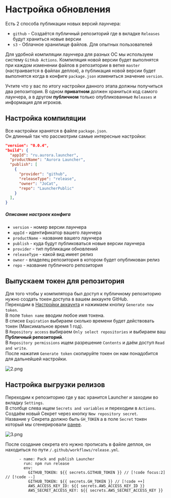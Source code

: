 # Настройка обновления

Есть 2 способа публикации новых версий лаунчера:

- `github` - Создаётся публичный репозиторий где в вкладке `Releases` будут храниться новые версии
- `s3` - Облачное хранилище файлов. Для опытных пользователей

Для удобной компиляции лаунчера для разных ОС мы используем систему `GitHub Actions`.
Компиляция новой версии будет выполнятся при каждом изменении файлов в репозитории в ветке `master` (настраивается в файлах деплоя), а публикация новой версии будет выполнятся когда в конфиге `package.json` измениться значение `version`.

Учтите что у вас по итогу настройки данного этапа должны получиться два репозитория. В одном **приватном** должен храниться код самого лаунчера, а в другом **публичном** только опубликованные `Releases` и информация для игроков.

## Настройка компиляции

Все настройки хранятся в файле `package.json`.  
Он длинный так что рассмотрим самые интересные настройки:

```json
"version": "0.0.4",
"build": {
  "appId": "ru.aurora.launcher",
  "productName": "Aurora Launcher",
  "publish": [
    {
      "provider": "github",
      "releaseType": "release",
      "owner": "JoCat",
      "repo": "LauncherPublic"
    }
  ],
}
```

##### Описание настроек конфига

- `version` - номер версии лаунчера
- `appId` - идентификатор вашего лаунчера
- `productName` - название вашего лаунчера
- `publish` - куда будут публиковаться новые версии лаунчера
- `provider` - тип публикации обновлений
- `releaseType` - какой вид имеет релиз
- `owner` - владелец репозитория в котором будет опубликован релиз
- `repo` - название публичного репозитория

## Выпускаем токен для репозитория

Для того чтобы у компилятора был доступ к публичному репозиторию нужно создать токен доступа в вашем аккаунте GitHub.  
Переходим в [Настройки аккаунта](https://github.com/settings/tokens?type=beta) и нажимаем кнопку `Generate new token`.  
В поле `Token name` вводим любое имя токена.  
В списке `Expiration` выбираем сколько времени будет действовать токен (Максимальное время 1 год).  
В `Repository access` выбираем `Only select repositories` и выбираем ваш **Публичный репозиторий**.  
В `Repository permissions` ищем разрешение `Contents` и даём доступ `Read and write`.  
После нажатия `Generate token` скопируйте токен он нам понадобится для дальнейшей настройки.

![2.png](/foto-github/2.png)

## Настройка выгрузки релизов

Переходим к репозиторию где у вас хранится Launcher и заходим во вкладку `Settings`.  
В столбце слева ищем `Secrets and variables` и переходим в `Actions`.  
Создаём новый Секрет через кнопку `New repository secret`.  
Название у Секрета должно быть `GH_TOKEN` а в поле `Secret` токен который мы сгенерировали [ранее](#выпускаем-токен-для-репозитория).

![3.png](/foto-github/3.png)

После создание секрета его нужно прописать в файле деплоя, он находиться по пути `/.github/workflows/release.yml`.

```yaml:line-numbers=45
      - name: Pack and publish Launcher
        run: npm run release
        env:
          GITHUB_TOKEN: ${{ secrets.GITHUB_TOKEN }} // [!code focus:2] // [!code --]
          GITHUB_TOKEN: ${{ secrets.GH_TOKEN }} // [!code ++]
          AWS_ACCESS_KEY_ID: ${{ secrets.AWS_ACCESS_KEY_ID }}
          AWS_SECRET_ACCESS_KEY: ${{ secrets.AWS_SECRET_ACCESS_KEY }}
```
